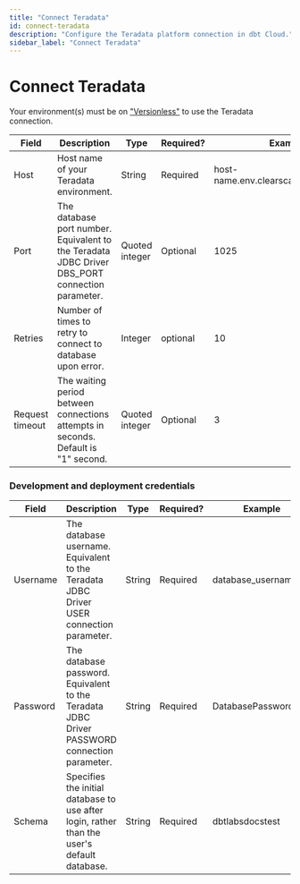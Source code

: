 ```yaml
---
title: "Connect Teradata"
id: connect-teradata
description: "Configure the Teradata platform connection in dbt Cloud."
sidebar_label: "Connect Teradata"
---
```


# Connect Teradata <Lifecycle status="preview" />

Your environment(s) must be on ["Versionless"](/docs/dbt-versions/versionless-cloud) to use the Teradata connection.

| Field                         | Description                                                                                   | Type           | Required? | Example |
| ----------------------------- | --------------------------------------------------------------------------------------------- | -------------- | --------- | ------- |
| Host                          | Host name of your Teradata environment.                                                        | String         | Required  | host-name.env.clearscape.teradata.com |
| Port                          | The database port number. Equivalent to the Teradata JDBC Driver DBS_PORT connection parameter.| Quoted integer | Optional  | 1025 |
| Retries                       | Number of times to retry to connect to database upon error.                                   | Integer        | optional  | 10 |
| Request timeout               | The waiting period between connections attempts in seconds. Default is "1" second.            | Quoted integer | Optional  | 3 |

<Lightbox src="/img/docs/dbt-cloud/teradata-connection.png" title="Example of the Teradata connection fields." />

### Development and deployment credentials

| Field                         | Description                                                                                   | Type           | Required? | Example            |
| ------------------------------|-----------------------------------------------------------------------------------------------|----------------|-----------|--------------------|
| Username                      | The database username. Equivalent to the Teradata JDBC Driver USER connection parameter.      | String         | Required  | database_username |
| Password                      | The database password. Equivalent to the Teradata JDBC Driver PASSWORD connection parameter.  | String         | Required  | DatabasePassword123 |
| Schema                        | Specifies the initial database to use after login, rather than the user's default database.   | String         | Required  | dbtlabsdocstest |

<Lightbox src="/img/docs/dbt-cloud/teradata-deployment.png" title="Example of the developer credential fields." />
